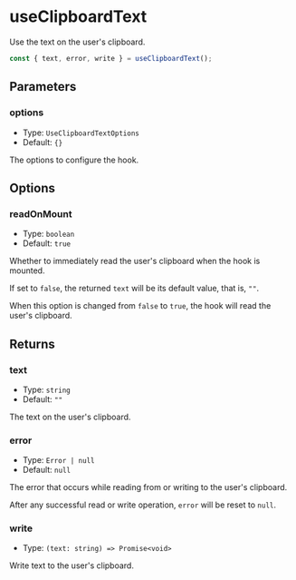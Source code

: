 # useClipboardText

Use the text on the user's clipboard.

```ts
const { text, error, write } = useClipboardText();
```

## Parameters

### options

- Type: `UseClipboardTextOptions`
- Default: `{}`

The options to configure the hook.

## Options

### readOnMount

- Type: `boolean`
- Default: `true`

Whether to immediately read the user's clipboard when the hook is mounted.

If set to `false`, the returned `text` will be its default value, that is, `""`.

When this option is changed from `false` to `true`, the hook will read the user's clipboard.

## Returns

### text

- Type: `string`
- Default: `""`

The text on the user's clipboard.

### error

- Type: `Error | null`
- Default: `null`

The error that occurs while reading from or writing to the user's clipboard.

After any successful read or write operation, `error` will be reset to `null`.

### write

- Type: `(text: string) => Promise<void>`

Write text to the user's clipboard.
